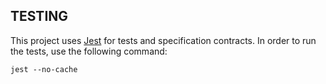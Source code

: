 ## TESTING

This project uses [Jest]() for tests and specification contracts. In order to run the tests, use the following command:

```
jest --no-cache
```
